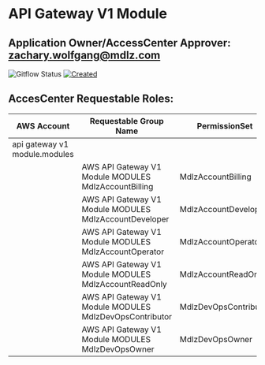 # API Gateway V1 Module
## Application Owner/AccessCenter Approver:  zachary.wolfgang@mdlz.com
![Gitflow Status](https://img.shields.io/badge/Gitflow-NO-red.svg?logo=Git&style=for-the-badge)
[![Created](https://img.shields.io/badge/This%20Repository%20and%20Spacelift%20Stack%20Definition-100000?logo=github&style=for-the-badge&logoColor=white)](https://github.com/mondelez-ctiso/aws-aft-account-request/tree/main/terraform/blah)



## AccesCenter Requestable Roles:
| AWS Account | Requestable Group Name | PermissionSet |
|-------------|------------------------|---------------|
| api gateway v1 module.modules | | |
| | AWS API Gateway V1 Module MODULES MdlzAccountBilling | MdlzAccountBilling |
| | AWS API Gateway V1 Module MODULES MdlzAccountDeveloper | MdlzAccountDeveloper |
| | AWS API Gateway V1 Module MODULES MdlzAccountOperator | MdlzAccountOperator |
| | AWS API Gateway V1 Module MODULES MdlzAccountReadOnly | MdlzAccountReadOnly |
| | AWS API Gateway V1 Module MODULES MdlzDevOpsContributor | MdlzDevOpsContributor |
| | AWS API Gateway V1 Module MODULES MdlzDevOpsOwner | MdlzDevOpsOwner |


